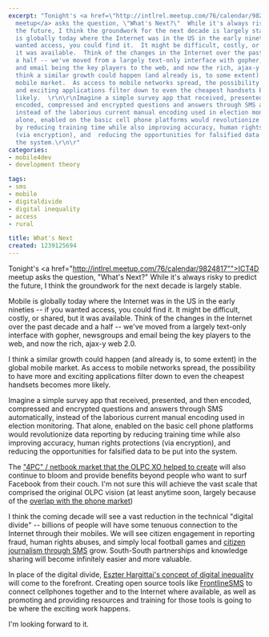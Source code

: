 ```yaml
---
excerpt: "Tonight's <a href=\"http://intlrel.meetup.com/76/calendar/9824817\"\">ICT4D
  meetup</a> asks the question, \"What's Next?\"  While it's always risky to predict
  the future, I think the groundwork for the next decade is largely stable.\r\n\r\nMobile
  is globally today where the Internet was in the US in the early nineties -- if you
  wanted access, you could find it.  It might be difficult, costly, or shared, but
  it was available.  Think of the changes in the Internet over the past decade and
  a half -- we've moved from a largely text-only interface with gopher, newsgroups
  and email being the key players to the web, and now the rich, ajax-y web 2.0.\r\n\r\nI
  think a similar growth could happen (and already is, to some extent) in the global
  mobile market.  As access to mobile networks spread, the possibility to have more
  and exciting applications filter down to even the cheapest handsets becomes more
  likely.  \r\n\r\nImagine a simple survey app that received, presented, and then
  encoded, compressed and encrypted questions and answers through SMS automatically,
  instead of the laborious current manual encoding used in election monitoring.  That
  alone, enabled on the basic cell phone platforms would revolutionize data reporting
  by reducing training time while also improving accuracy, human rights protections
  (via encryption), and  reducing the opportunities for falsified data to be put into
  the system.\r\n\r"
categories:
- mobile4dev
- development theory

tags:
- sms
- mobile
- digitaldivide
- digital inequality
- access
- rural

title: What's Next
created: 1239125694
---
```

Tonight's <a href="http://intlrel.meetup.com/76/calendar/9824817"">ICT4D meetup</a> asks the question, "What's Next?"  While it's always risky to predict the future, I think the groundwork for the next decade is largely stable.

Mobile is globally today where the Internet was in the US in the early nineties -- if you wanted access, you could find it.  It might be difficult, costly, or shared, but it was available.  Think of the changes in the Internet over the past decade and a half -- we've moved from a largely text-only interface with gopher, newsgroups and email being the key players to the web, and now the rich, ajax-y web 2.0.

I think a similar growth could happen (and already is, to some extent) in the global mobile market.  As access to mobile networks spread, the possibility to have more and exciting applications filter down to even the cheapest handsets becomes more likely.  

Imagine a simple survey app that received, presented, and then encoded, compressed and encrypted questions and answers through SMS automatically, instead of the laborious current manual encoding used in election monitoring.  That alone, enabled on the basic cell phone platforms would revolutionize data reporting by reducing training time while also improving accuracy, human rights protections (via encryption), and  reducing the opportunities for falsified data to be put into the system.

The <a href="http://joncamfield.com/blog/2008/09/the_xo_files_part_ii_the_new_4.html">"4PC" / netbook market that the OLPC XO helped to create</a> will also continue to bloom and provide benefits beyond people who want to surf Facebook from their couch.  I'm not sure this will achieve the vast scale that comprised the original OLPC vision (at least anytime soon, largely because of the <a href="http://joncamfield.com/blog/2009/03/mobiles_vs_computers.html">overlap with the phone market</a>)

I think the coming decade will see a vast reduction in the technical "digital divide" -- billions of people will have some tenuous connection to the Internet through their mobiles.  We will see citizen engagement in reporting fraud, human rights abuses, and simply local football games and <a href="http://joncamfield.com/blog/2008/11/whats_happening_in_mumbai_twit.html">citizen journalism through SMS</a> grow.  South-South partnerships and knowledge sharing will become infinitely easier and more valuable.

In place of the digital divide, <a href="http://www.eszter.com/">Eszter Hargittai's concept of digital inequality</a> will come to the forefront.  Creating open source tools like <a href="http://joncamfield.com/blog/2009/03/a_revolution_you_can_run_with_.html">FrontlineSMS</a> to connect cellphones together and to the Internet where available, as well as promoting and providing resources and training for those tools is going to be where the exciting work happens.

I'm looking forward to it.
